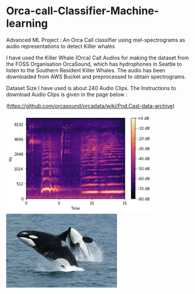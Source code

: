 # Orca-call-Classifier-Machine-learning
Advanced ML Project : An Orca Call classifier using mel-spectrograms as audio representations to detect Killer whales

I have used the Killer Whale (Orca) Call Audios for making the dataset from the FOSS Organisation OrcaSound, which has hydrophones in Seattle to listen to the Southern Resident Killer Whales. The audio has been downloaded from AWS Bucket and preprocessed to obtain spectrograms.

Dataset Size I have used is about 240 Audio Clips. The Instructions to download Audio Clips is given in the page below :   

(https://github.com/orcasound/orcadata/wiki/Pod.Cast-data-archive) 

![mel-spectrogram](https://github.com/rohankrgupta/Orca-call-Classifier-Machine-learning/blob/main/download.png)
![Killer Whale](https://github.com/rohankrgupta/Orca-call-Classifier-Machine-learning/blob/main/Killerwhales_jumping%20(1).png)
